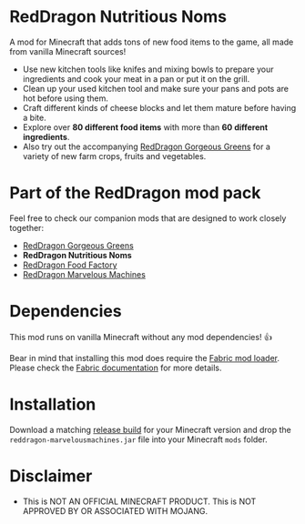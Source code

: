 # RedDragon Nutritious Noms

A mod for Minecraft that adds tons of new food items to the game, all made from vanilla Minecraft sources!

* Use new kitchen tools like knifes and mixing bowls to prepare your ingredients and cook your meat in a pan or put it on the grill.
* Clean up your used kitchen tool and make sure your pans and pots are hot before using them.
* Craft different kinds of cheese blocks and let them mature before having a bite.
* Explore over **80 different food items** with more than **60 different ingredients**.
* Also try out the accompanying [RedDragon Gorgeous Greens](https://github.com/TeamRedDragon/RedDragon-Gorgeous-Greens) for a variety of new farm crops, fruits and vegetables.

# Part of the RedDragon mod pack
Feel free to check our companion mods that are designed to work closely together:

* [RedDragon Gorgeous Greens](https://github.com/TeamRedDragon/RedDragon-Gorgeous-Greens)
* **RedDragon Nutritious Noms**
* [RedDragon Food Factory](https://github.com/TeamRedDragon/RedDragon-Food-Factory)
* [RedDragon Marvelous Machines](https://github.com/TeamRedDragon/RedDragon-Marvelous-Machines)

# Dependencies

This mod runs on vanilla Minecraft without any mod dependencies! 👍

Bear in mind that installing this mod does require the [Fabric mod loader](https://fabricmc.net/use/). Please check the [Fabric documentation](https://fabricmc.net/wiki/install) for more details.

# Installation

Download a matching [release build](https://github.com/TeamRedDragon/RedDragon-Marvelous-Machines/releases) for your Minecraft version and drop the `reddragon-marvelousmachines.jar` file into your Minecraft `mods` folder.

# Disclaimer

* This is NOT AN OFFICIAL MINECRAFT PRODUCT. This is NOT APPROVED BY OR ASSOCIATED WITH MOJANG.
